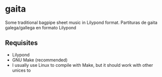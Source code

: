gaita
=====

Some traditional bagpipe sheet music in Lilypond format. Partituras de gaita galega/gallega en formato Lilypond

Requisites
----------

 * Lilypond
 * GNU Make (recommended)
 * I usually use Linux to compile with Make, but it should work with other unices to


